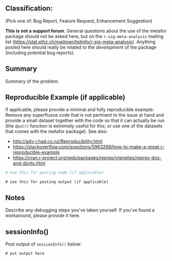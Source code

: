 ## Classification:

(Pick one of: Bug Report, Feature Request, Enhancement Suggestion)

**This is not a support forum**. General questions about the use of the metafor package should not be asked here, but on the `r-sig-meta-analysis` mailing list (https://stat.ethz.ch/mailman/listinfo/r-sig-meta-analysis). Anything posted here should really be related to the *development* of the package (including potential bug reports).

## Summary

Summary of the problem.

## Reproducible Example (if applicable)

If applicable, please provide a minimal and fully reproducible example. Remove any superfluous code that is not pertinent to the issue at hand and provide a small dataset together with the code so that it can actually be run (the `dput()` function is extremely useful for this; or use one of the datasets that comes with the metafor package). See also:

- http://adv-r.had.co.nz/Reproducibility.html
- https://stackoverflow.com/questions/5963269/how-to-make-a-great-r-reproducible-example
- https://cran.r-project.org/web/packages/reprex/vignettes/reprex-dos-and-donts.html

```r
# use this for posting code (if applicable)
```

```
# use this for posting output (if applicable)
```

## Notes

Describe any debugging steps you've taken yourself. If you've found a workaround, please provide it here.

## sessionInfo()

Post output of `sessionInfo()` below:

```
# put output here
```
